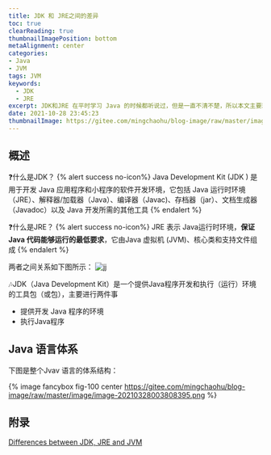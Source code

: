 ```yaml
---
title: JDK 和 JRE之间的差异
toc: true
clearReading: true
thumbnailImagePosition: bottom
metaAlignment: center
categories: 
- Java
- JVM
tags: JVM
keywords:
  - JDK
  - JRE
excerpt: JDK和JRE 在平时学习 Java 的时候都听说过，但是一直不清不楚，所以本文主要理清楚两者之间的区别
date: 2021-10-28 23:45:23
thumbnailImage: https://gitee.com/mingchaohu/blog-image/raw/master/image/JDK.png
---
```

<!-- toc -->

## 概述

:question:什么是JDK？
{% alert success no-icon%}
Java Development Kit (JDK ) 是用于开发 Java 应用程序和小程序的软件开发环境，它包括 Java 运行时环境（JRE）、解释器/加载器（Java）、编译器（Javac)、存档器（jar）、文档生成器（Javadoc）以及 Java 开发所需的其他工具
{% endalert %}

:question:什么是JRE？
{% alert success no-icon%}
JRE 表示 Java运行时环境，**保证 Java 代码能够运行的最低要求**，它由Java 虚拟机 (JVM)、核心类和支持文件组成
{% endalert %}

两者之间关系如下图所示：
![jj](https://gitee.com/mingchaohu/blog-image/raw/master/image/JDK.png)

:notes:JDK（Java Development Kit）是一个提供Java程序开发和执行（运行）环境的工具包（或包），主要进行两件事

- 提供开发 Java 程序的环境
- 执行Java程序

## Java 语言体系

下图是整个Jvav 语言的体系结构：

{% image fancybox fig-100 center https://gitee.com/mingchaohu/blog-image/raw/master/image/image-20210328003808395.png %}

## 附录

[Differences between JDK, JRE and JVM](https://www.geeksforgeeks.org/differences-jdk-jre-jvm/?ref=lbp)
